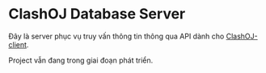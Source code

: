 # ClashOJ Database Server
Đây là server phục vụ truy vấn thông tin thông qua API dành cho [ClashOJ-client](https://github.com/lvdat/ClashOJ-client).

Project vẫn đang trong giai đoạn phát triển.